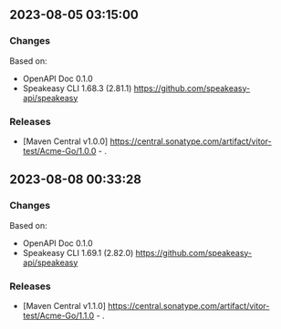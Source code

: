 

## 2023-08-05 03:15:00
### Changes
Based on:
- OpenAPI Doc 0.1.0 
- Speakeasy CLI 1.68.3 (2.81.1) https://github.com/speakeasy-api/speakeasy
### Releases
- [Maven Central v1.0.0] https://central.sonatype.com/artifact/vitor-test/Acme-Go/1.0.0 - .

## 2023-08-08 00:33:28
### Changes
Based on:
- OpenAPI Doc 0.1.0 
- Speakeasy CLI 1.69.1 (2.82.0) https://github.com/speakeasy-api/speakeasy
### Releases
- [Maven Central v1.1.0] https://central.sonatype.com/artifact/vitor-test/Acme-Go/1.1.0 - .